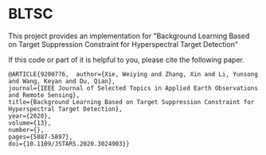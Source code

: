 # BLTSC
This project provides an implementation for "Background Learning Based on Target Suppression Constraint for Hyperspectral Target Detection" 

If this code or part of it is helpful to you, please cite the following paper.
```
@ARTICLE{9200776,  author={Xie, Weiying and Zhang, Xin and Li, Yunsong and Wang, Keyan and Du, Qian},  
journal={IEEE Journal of Selected Topics in Applied Earth Observations and Remote Sensing},   
title={Background Learning Based on Target Suppression Constraint for Hyperspectral Target Detection},   
year={2020},  
volume={13},  
number={},  
pages={5887-5897},  
doi={10.1109/JSTARS.2020.3024903}}
```

